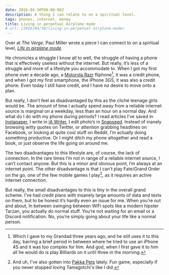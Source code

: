 ```yaml
---
date: 2016-04-30T00:00:00Z
description: A thing I can relate to on a spiritual level.
tags: phones, internet, money
title: Living in perpetual Airplane mode
# url: /2016/04/30/living-in-perpetual-airplane-mode/
---
```


Over at *The Verge*, Paul Miller wrote a piece I can connect to on a spiritual level, [*Life in airplane mode*](http://www.theverge.com/2016/4/29/11538728/life-in-airplane-mode)*.*

He chronicles a struggle I know all to well, the struggle of having a phone that is effectively useless without the internet. But really, it’s less of a struggle and more of a lifestyle you accommodate to. When I got my first phone over a decade ago, a [Motorola Razr](https://en.wikipedia.org/wiki/Motorola_Razr) fliphone[^1], it was a credit phone, and when I got my first smartphone, the iPhone 3GS, it was also a credit phone. Even today I still have credit, and I have no desire to move onto a plan.

But really, I don’t feel as disadvantaged by this as the cliché teenage girls would be. The amount of time I actually spend away from a reliable internet source is marginal on a weekday, less than an hour on a normal day. And what do I do with my phone during periods? I read articles I’ve saved in [Instapaper](https://www.instapaper.com/), I write in [iA Writer](https://play.google.com/store/apps/details?id=net.ia.iawriter), I edit photo’s in [Snapseed](https://play.google.com/store/apps/details?id=com.niksoftware.snapseed). Instead of inanely browsing witty quotes on Twitter, or attention grabbing headlines on Facebook, or looking at quite cool stuff on Reddit, I’m actually doing something productive. Or I might ditch my phone altogether and read a book, or just observe the life going on around me.

The two disadvantages to this lifestyle are, of course, the lack of connection. In the rare times I’m not in range of a reliable internet source, I can’t contact anyone. But this is a minor and obvious point, I’m always at an internet point. The other disadvantage is that I can’t play Fate/Grand Order on the go, one of the few mobile games I play[^2], as it requires an active internet connection.

But really, the small disadvantages to this is tiny in the overall grand scheme. I’ve had credit plans with insanely large amounts of data and texts on them, but to be honest it’s hardly even an issue for me. When you’re out and about, In between swinging between WiFi spots like a modern hipster Tarzan, you actually do normal stuff. You’re not waiting for an email or a Discord notification. No, you’re simply going about your life like a normal person.

[^1]: Which I gave to my Grandad three years ago, and he still uses it to this day, barring a brief period in between where he tried to use an iPhone 4S and it was too complex for him. And god, when I first gave it to him all he would do is play Billiards on it until three in the morning.
[^2]: And uh, I've also gotten into [Pakka Pets](https://play.google.com/store/apps/details?id=proto.games) lately. Fun game, especially if you never stopped loving Tamagotchi's like I did. 
